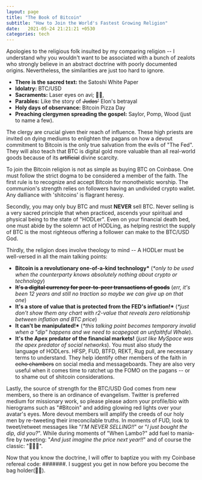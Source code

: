 ```yaml
---
layout: page
title: "The Book of Bitcoin"
subtitle: "How to Join the World's Fastest Growing Religion"
date:   2021-05-24 21:21:21 +0530
categories: tech
---
```


Apologies to the religious folk insulted by my comparing religion -- I understand why you wouldn't
want to be associated with a bunch of zealots who strongly believe in an abstract doctrine with poorly documented origins. Nevertheless, the similarities are just too hard to ignore. 
- __There is the sacred text:__ the Satoshi White Paper
- __Idolatry:__ BTC/USD
- __Sacraments:__ Laser eyes on avi; 💎🙌, 
- __Parables:__ Like the story of  ~~Judas'~~ Elon's betrayal
- __Holy days of observance:__ Bitcoin Pizza Day 
- __Preaching clergymen spreading the gospel:__ Saylor, Pomp, Wood (just to name a few).

The clergy are crucial given their reach of influence. These high priests are invited on dying mediums to enlighten the pagans on how a devout commitment to Bitcoin is the only true salvation from the evils of "The Fed". They will also teach that BTC is digital gold more valuable than all real-world goods because of its ~~artificial~~ divine scarcity.

To join the Bitcoin religion is not as simple as buying BTC on Coinbase. One must follow the strict dogma to be considered a member of the faith.
The first rule is to recognize and accept Bitcoin for monotheistic worship.
The communion's strength relies on followers having an undivided crypto wallet. Any dalliance with 'shitcoins' is flagrant heresy.  

Secondly, you may only buy BTC and must __NEVER__ sell BTC. Never selling is a very sacred principle that when practiced, ascends your spiritual and physical being to the state of "HODLer". Even on your financial death bed, one must abide by the solemn act of HODLing, as helping restrict the supply of BTC is the most righteous offering a follower can make to the BTC/USD God.  

Thirdly, the religion does involve theology to mind -- A HODLer must be well-versed in all the main talking points:
-  __Bitcoin is a revolutionary one-of-a-kind technology*__ (_*only to be used when the counterparty knows absolutely nothing about crypto or technology_) 
- __~~It's a digital currency for peer-to-peer transactions of goods~~__ (_err, it's been 12 years and still no traction so maybe we can give up on that one_)  
- __It's a store of value that is protected from the FED's inflation!*__ (_*just don't show them any chart with r2-value that reveals zero relationship between inflation and BTC price_)
- __It can't be manipulated!*__ (_*this talking point becomes temporary invalid when a "dip" happens and we need to scapegoat an unfaithful Whale_). 
- __It's the Apex predator of the financial markets!__ (_just like MySpace was the apex predator of social networks_).
You must also study the language of HODLers. HFSP, FUD, BTFD, REKT, Rug pull, are necessary terms to understand. They help identify other members of the faith in ~~echo chambers~~ on social media and messageboards. They are also very useful when it comes time to ratchet up the FOMO on the pagans -- or to shame out of shitcoin considerations.

Lastly, the source of strength for the BTC/USD God comes from new members, so there is an ordinance of evangelism. Twitter is preferred medium for missionary work, 
so please please adorn your profile/bio with hierograms such as "#Bitcoin" and adding glowing red lights over your avatar's eyes.
More devout members will amplify the creeds of our holy men by re-tweeting their irreconcilable truths.  In moments of FUD, look to tweet/retweet messages like 
"_I'M NEVER SELLING!!_" or "_I just bought the dip, did you?_". While during moments of "When Lambo?" add fuel to mania-fire by tweeting: 
"_And just imagine the price next year!!_" and of course the classic: "🚀🚀🚀".

Now that you know the doctrine, I will offer to baptize you with my Coinbase refereal code: #######. I suggest you get in now before you become the bag holder(👜👐). 
